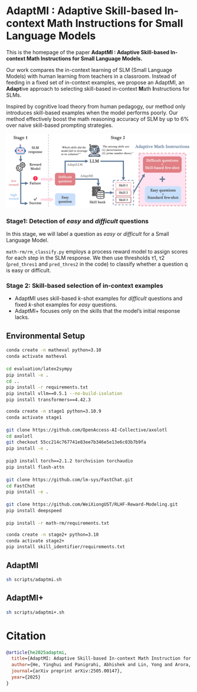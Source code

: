 # **AdaptMI : Adaptive Skill-based In-context Math Instructions for Small Language Models**

This is the homepage of the paper **AdaptMI : Adaptive Skill-based In-context Math Instructions for Small Language Models.**

Our work compares the in-context learning of SLM (Small Language Models) with human learning from teachers in a classroom. Instead of feeding in a fixed set of in-context examples, we propose an AdaptMI, an **Adapt**ive approach to selecting skill-based in-context **M**ath **I**nstructions for SLMs.

Inspired by cognitive load theory from human pedagogy, our method only introduces skill-based examples when the model performs poorly. Our method effectively boost the math reasoning accuracy of SLM by up to 6% over naive skill-based prompting strategies.

![Method Overview](figures/Picture1.png)

### Stage1: **Detection of _easy_ and _difficult_ questions**

In this stage, we will label a question as _easy_ or _difficult_ for a Small Language Model.

`math-rm/rm_classify.py` employs a process reward model to assign scores for each step in the SLM response. We then use thresholds τ1, τ2 (`pred_thres1` and `pred_thres2` in the code) to classify whether a question q is easy or difficult.

### **Stage 2: Skill-based selection of in-context examples**

- AdaptMI uses skill-based _k_-shot examples for _difficult_ questions and fixed _k_-shot examples for _easy_ questions.
- AdaptMI+ focuses only on the skills that the model’s initial response lacks.

## Environmental Setup

```bash
conda create -n matheval python=3.10
conda activate matheval

cd evaluation/latex2sympy
pip install -e .
cd ..
pip install -r requirements.txt
pip install vllm==0.5.1 --no-build-isolation
pip install transformers==4.42.3
```

```bash
conda create -n stage1 python=3.10.9
conda activate stage1

git clone https://github.com/OpenAccess-AI-Collective/axolotl
cd axolotl
git checkout 55cc214c767741e83ee7b346e5e13e6c03b7b9fa
pip install -e .

pip3 install torch==2.1.2 torchvision torchaudio
pip install flash-attn

git clone https://github.com/lm-sys/FastChat.git
cd FastChat
pip install -e .

git clone https://github.com/WeiXiongUST/RLHF-Reward-Modeling.git
pip install deepspeed

pip install -r math-rm/requirements.txt
```

```bash
conda create -n stage2+ python=3.10
conda activate stage2+
pip install skill_identifier/requirements.txt
```

## AdaptMI

```bash
sh scripts/adaptmi.sh
```

## AdaptMI+

```bash
sh scripts/adaptmi+.sh
```

# Citation

```BibTeX
@article{he2025adaptmi,
  title={AdaptMI: Adaptive Skill-based In-context Math Instruction for Small Language Models},
  author={He, Yinghui and Panigrahi, Abhishek and Lin, Yong and Arora, Sanjeev},
  journal={arXiv preprint arXiv:2505.00147},
  year={2025}
}
```
